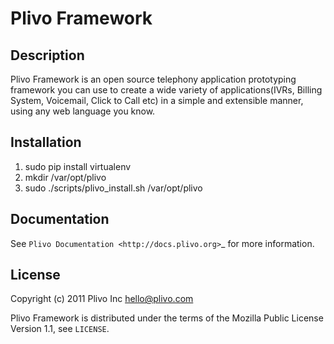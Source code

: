 # Plivo Framework


## Description

Plivo Framework is an open source telephony application prototyping framework you can use to create
a wide variety of applications(IVRs, Billing System, Voicemail, Click to Call etc)
in a simple and extensible manner, using any web language you know.

## Installation 
 1. sudo pip install virtualenv
 2. mkdir /var/opt/plivo
 3. sudo ./scripts/plivo_install.sh /var/opt/plivo


## Documentation

See `Plivo Documentation <http://docs.plivo.org>`_ for more information.


## License

Copyright (c) 2011 Plivo Inc <hello@plivo.com>

Plivo Framework is distributed under the terms of the Mozilla Public License Version 1.1, see `LICENSE`.
